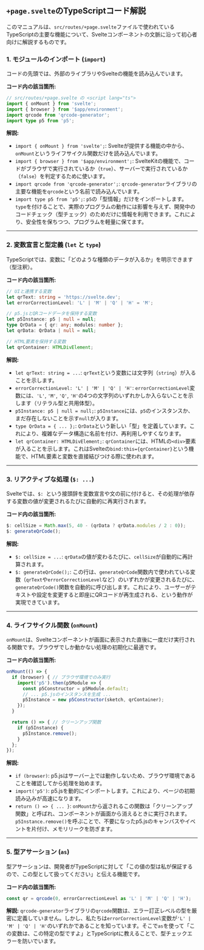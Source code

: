## `+page.svelte`のTypeScriptコード解説

このマニュアルは、`src/routes/+page.svelte`ファイルで使われているTypeScriptの主要な機能について、Svelteコンポーネントの文脈に沿って初心者向けに解説するものです。

### 1. モジュールのインポート (`import`)

コードの先頭では、外部のライブラリやSvelteの機能を読み込んでいます。

**コード内の該当箇所:**
```typescript
// src/routes/+page.svelte の <script lang="ts">
import { onMount } from 'svelte';
import { browser } from '$app/environment';
import qrcode from 'qrcode-generator';
import type p5 from 'p5';
```

**解説:**
- `import { onMount } from 'svelte';`: Svelteが提供する機能の中から、`onMount`というライフサイクル関数だけを読み込んでいます。
- `import { browser } from '$app/environment';`: SvelteKitの機能で、コードがブラウザで実行されているか（`true`）、サーバーで実行されているか（`false`）を判定するために使います。
- `import qrcode from 'qrcode-generator';`: `qrcode-generator`ライブラリの主要な機能を`qrcode`という名前で読み込んでいます。
- `import type p5 from 'p5';`: `p5`の「型情報」だけをインポートします。`type`を付けることで、実際のプログラムの動作には影響を与えず、開発中のコードチェック（型チェック）のためだけに情報を利用できます。これにより、安全性を保ちつつ、プログラムを軽量に保てます。

---

### 2. 変数宣言と型定義 (`let` と `type`)

TypeScriptでは、変数に「どのような種類のデータが入るか」を明示できます（型注釈）。

**コード内の該当箇所:**
```typescript
// UIと連携する変数
let qrText: string = 'https://svelte.dev';
let errorCorrectionLevel: 'L' | 'M' | 'Q' | 'H' = 'M';

// p5.jsとQRコードデータを保持する変数
let p5Instance: p5 | null = null;
type QrData = { qr: any; modules: number };
let qrData: QrData | null = null;

// HTML要素を保持する変数
let qrContainer: HTMLDivElement;
```

**解説:**
- `let qrText: string = ...`: `qrText`という変数には文字列（`string`）が入ることを示します。
- `errorCorrectionLevel: 'L' | 'M' | 'Q' | 'H'`: `errorCorrectionLevel`変数には、`'L'`, `'M'`, `'Q'`, `'H'`の4つの文字列のいずれかしか入らないことを示します（リテラル型と共用体型）。
- `p5Instance: p5 | null = null;`: `p5Instance`には、`p5`のインスタンスか、まだ存在しないことを示す`null`が入ります。
- `type QrData = { ... };`: `QrData`という新しい「型」を定義しています。これにより、複雑なデータ構造に名前を付け、再利用しやすくなります。
- `let qrContainer: HTMLDivElement;`: `qrContainer`には、HTMLの`<div>`要素が入ることを示します。これはSvelteの`bind:this={qrContainer}`という機能で、HTML要素と変数を直接結びつける際に使われます。

---

### 3. リアクティブな処理 (`$: ...`)

Svelteでは、`$: `という接頭辞を変数宣言や文の前に付けると、その処理が依存する変数の値が変更されるたびに自動的に再実行されます。

**コード内の該当箇所:**
```typescript
$: cellSize = Math.max(5, 40 - (qrData ? qrData.modules / 2 : 0));
$: generateQrCode();
```

**解説:**
- `$: cellSize = ...`: `qrData`の値が変わるたびに、`cellSize`が自動的に再計算されます。
- `$: generateQrCode();`: この行は、`generateQrCode`関数内で使われている変数（`qrText`や`errorCorrectionLevel`など）のいずれかが変更されるたびに、`generateQrCode()`関数を自動的に呼び出します。これにより、ユーザーがテキストや設定を変更すると即座にQRコードが再生成される、という動作が実現できています。

---

### 4. ライフサイクル関数 (`onMount`)

`onMount`は、Svelteコンポーネントが画面に表示された直後に一度だけ実行される関数です。ブラウザでしか動かない処理の初期化に最適です。

**コード内の該当箇所:**
```typescript
onMount(() => {
  if (browser) { // ブラウザ環境でのみ実行
    import('p5').then(p5Module => {
      const p5Constructor = p5Module.default;
      // ... p5.jsのインスタンスを生成 ...
      p5Instance = new p5Constructor(sketch, qrContainer);
    });
  }

  return () => { // クリーンアップ関数
    if (p5Instance) {
      p5Instance.remove();
    }
  };
});
```

**解説:**
- `if (browser)`: p5.jsはサーバー上では動作しないため、ブラウザ環境であることを確認してから処理を始めます。
- `import('p5')`: p5.jsを動的にインポートします。これにより、ページの初期読み込みが高速になります。
- `return () => { ... }`: `onMount`から返されるこの関数は「クリーンアップ関数」と呼ばれ、コンポーネントが画面から消えるときに実行されます。`p5Instance.remove()`を呼ぶことで、不要になったp5.jsのキャンバスやイベントを片付け、メモリリークを防ぎます。

---

### 5. 型アサーション (`as`)

型アサーションは、開発者がTypeScriptに対して「この値の型は私が保証するので、この型として扱ってください」と伝える機能です。

**コード内の該当箇所:**
```typescript
const qr = qrcode(0, errorCorrectionLevel as 'L' | 'M' | 'Q' | 'H');
```

**解説:**
`qrcode-generator`ライブラリの`qrcode`関数は、エラー訂正レベルの型を厳密に定義していません。しかし、私たちは`errorCorrectionLevel`変数が`'L' | 'M' | 'Q' | 'H'`のいずれかであることを知っています。そこで`as`を使って「この変数は、この特定の型ですよ」とTypeScriptに教えることで、型チェックエラーを防いでいます。
